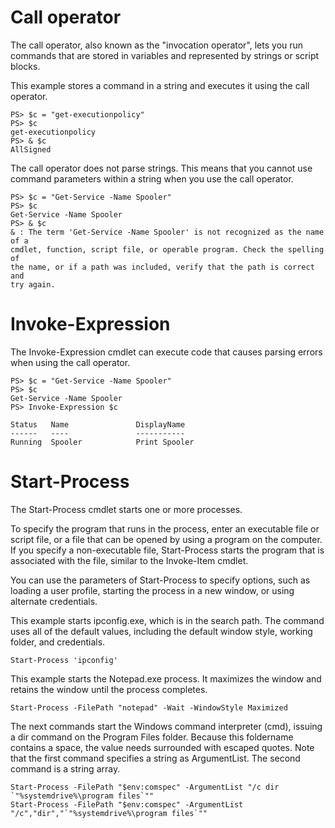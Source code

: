 # Call operator
The call operator, also known as the "invocation operator", lets you run commands that are stored in variables and represented by strings or script blocks.

This example stores a command in a string and executes it using the call operator.
```
PS> $c = "get-executionpolicy"
PS> $c
get-executionpolicy
PS> & $c
AllSigned
```
The call operator does not parse strings. This means that you cannot use command parameters within a string when you use the call operator.
```
PS> $c = "Get-Service -Name Spooler"
PS> $c
Get-Service -Name Spooler
PS> & $c
& : The term 'Get-Service -Name Spooler' is not recognized as the name of a
cmdlet, function, script file, or operable program. Check the spelling of
the name, or if a path was included, verify that the path is correct and
try again.
```


# Invoke-Expression
The Invoke-Expression cmdlet can execute code that causes parsing errors when using the call operator.
```
PS> $c = "Get-Service -Name Spooler"
PS> $c
Get-Service -Name Spooler
PS> Invoke-Expression $c

Status   Name               DisplayName
------   ----               -----------
Running  Spooler            Print Spooler
```

# Start-Process
The Start-Process cmdlet starts one or more processes.

To specify the program that runs in the process, enter an executable file or script file, or a file that can be opened by using a program on the computer. If you specify a non-executable file, Start-Process starts the program that is associated with the file, similar to the Invoke-Item cmdlet.

You can use the parameters of Start-Process to specify options, such as loading a user profile, starting the process in a new window, or using alternate credentials.

This example starts ipconfig.exe, which is in the search path. The command uses all of the default values, including the default window style, working folder, and credentials.

```Start-Process 'ipconfig'```

This example starts the Notepad.exe process. It maximizes the window and retains the window until the process completes.

```Start-Process -FilePath "notepad" -Wait -WindowStyle Maximized```

The next commands start the Windows command interpreter (cmd), issuing a dir command on the Program Files folder. Because this foldername contains a space, the value needs surrounded with escaped quotes. Note that the first command specifies a string as ArgumentList. The second command is a string array.
```
Start-Process -FilePath "$env:comspec" -ArgumentList "/c dir `"%systemdrive%\program files`""
Start-Process -FilePath "$env:comspec" -ArgumentList "/c","dir","`"%systemdrive%\program files`""
```

